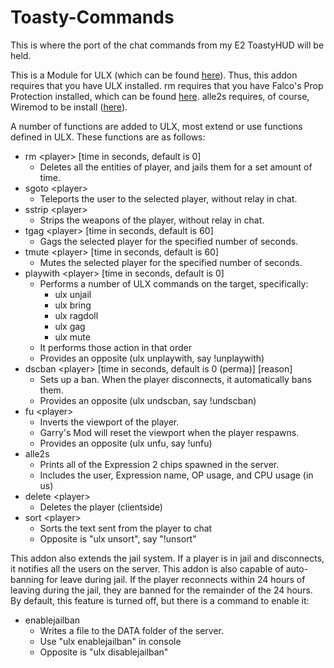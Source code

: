 # Toasty-Commands
This is where the port of the chat commands from my E2 ToastyHUD will be held.

This is a Module for ULX (which can be found [here](https://github.com/TeamUlysses/ulx)). Thus, this addon requires that you have ULX installed. rm requires that you have Falco's Prop Protection installed, which can be found [here](https://github.com/FPtje/Falcos-Prop-protection). alle2s requires, of course, Wiremod to be install ([here](https://github.com/wiremod/wire)).

A number of functions are added to ULX, most extend or use functions defined in ULX. These functions are as follows:

- rm &lt;player&gt; &#91;time in seconds, default is 0&#93;
	- Deletes all the entities of player, and jails them for a set amount of time.
- sgoto &lt;player&gt;
	- Teleports the user to the selected player, without relay in chat.
- sstrip &lt;player&gt;
	- Strips the weapons of the player, without relay in chat.
- tgag &lt;player&gt; &#91;time in seconds, default is 60&#93;
	- Gags the selected player for the specified number of seconds.
- tmute &lt;player&gt; &#91;time in seconds, default is 60&#93;
	- Mutes the selected player for the specified number of seconds.
- playwith &lt;player&gt; &#91;time in seconds, default is 0&#93;
	- Performs a number of ULX commands on the target, specifically:
		- ulx unjail
		- ulx bring
		- ulx ragdoll
		- ulx gag
		- ulx mute
	- It performs those action in that order
	- Provides an opposite (ulx unplaywith, say !unplaywith)
- dscban &lt;player&gt; &#91;time in seconds, default is 0 (perma)&#93; &#91;reason&#93;
	- Sets up a ban. When the player disconnects, it automatically bans them.
	- Provides an opposite (ulx undscban, say !undscban)
- fu &lt;player&gt;
	- Inverts the viewport of the player.
	- Garry's Mod will reset the viewport when the player respawns.
	- Provides an opposite (ulx unfu, say !unfu)
- alle2s
	- Prints all of the Expression 2 chips spawned in the server.
	- Includes the user, Expression name, OP usage, and CPU usage (in us)
- delete &lt;player&gt;
	- Deletes the player (clientside)
- sort &lt;player&gt;
	- Sorts the text sent from the player to chat
	- Opposite is "ulx unsort", say "!unsort"

This addon also extends the jail system. If a player is in jail and disconnects, it notifies all the users on the server. This addon is also capable of auto-banning for leave during jail. If the player reconnects within 24 hours of leaving during the jail, they are banned for the remainder of the 24 hours. By default, this feature is turned off, but there is a command to enable it:

- enablejailban
	- Writes a file to the DATA folder of the server.
	- Use "ulx enablejailban" in console
	- Opposite is "ulx disablejailban"
